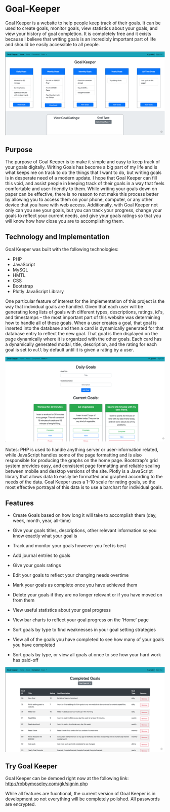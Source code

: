# Goal-Keeper

Goal Keeper is a website to help people keep track of their goals. It can be used to create goals, monitor goals, view statistics about your goals, and view your history of goal completion. It is completely free and it exists because I believe that writing goals is an incredibly important part of life and should be easily accessible to all people.

![Goal Keeper](/gk-images/home.png)

## Purpose

The purpose of Goal Keeper is to make it simple and easy to keep track of your goals digitally. Writing Goals has become a big part of my life and is what keeps me on track to do the things that I want to do, but writing goals is in desperate need of a modern update. I hope that Goal Keeper can fill this void, and assist people in keeping track of their goals in a way that feels comfortable and user-friendly to them. While writing your goals down on paper can be effective, there is no reason to not make this process better by allowing you to access them on your phone, computer, or any other device that you have with web access. Additionally, with Goal Keeper not only can you see your goals, but you can track your progress, change your goals to reflect your current needs, and give your goals ratings so that you will know how how close you are to accomplishing them.

## Technology and Implementation

Goal Keeper was built with the following technologies:

* PHP
* JavaScript
* MySQL
* HMTL
* CSS
* Bootstrap
* Plotly JavaScript Library

One particular feature of interest for the implementation of this project is the way that individual goals are handled. Given that each user will be generating long lists of goals with different types, descriptions, ratings, id's, and timestamps – the most important part of this website was determining how to handle all of these goals. When a user creates a goal, that goal is inserted into the database and then a card is dynamically generated for that database entry to reflect the new goal. That goal is then displayed on the page dynamically where it is organized with the other goals. Each card has a dynamically generated modal, title, description, and the rating for each goal is set to `null` by default until it is given a rating by a user.

![Goal Keeper](/gk-images/example.png)

Notes: PHP is used to handle anything server or user-information related, while JavaScript handles some of the page formatting and is also responsible for producing the graphs on the home page. Bootstrap's grid system provides easy, and consistent page formatting and reliable scaling between mobile and desktop versions of the site. Plotly is a JavaScript library that allows data to easily be formatted and graphed according to the needs of the data. Goal Keeper uses a 1-10 scale for rating goals, so the most effective portrayal of this data is to use a barchart for individual goals. 

## Features

* Create Goals based on how long it will take to accomplish them (day, week, month, year, all-time)
 * Give your goals titles, descriptions, other relevant information so you know exactly what your goal is

* Track and monitor your goals however you feel is best
 * Add journal entries to goals
 * Give your goals ratings
 * Edit your goals to reflect your changing needs overtime
 * Mark your goals as complete once you have achieved them
 * Delete your goals if they are no longer relevant or if you have moved on from them

* View useful statistics about your goal progress
 * View bar charts to reflect your goal progress on the 'Home' page
 * Sort goals by type to find weaknesses in your goal setting strategies

* View all of the goals you have completed to see how many of your goals you have completed
 * Sort goals by type, or view all goals at once to see how your hard work has paid-off

![Goal Keeper](/gk-images/completed.png)

## Try Goal Keeper

Goal Keeper can be demoed right now at the following link: http://robbymoseley.com/gk/signin.php

While all features are fucntional, the current version of Goal Keeper is in development so not everything will be completely polished. All passwords are encrypted.


